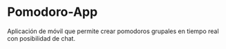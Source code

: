 # Pomodoro-App

Aplicación de móvil que permite crear pomodoros grupales en tiempo real con posibilidad de chat.
